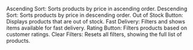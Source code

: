 
Ascending Sort: Sorts products by price in ascending order.
Descending Sort: Sorts products by price in descending order.
Out of Stock Button: Displays products that are out of stock.
Fast Delivery: Filters and shows items available for fast delivery.
Rating Button: Filters products based on customer ratings.
Clear Filters: Resets all filters, showing the full list of products.
